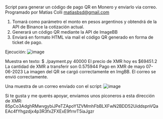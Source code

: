 Script para generar un código de pago QR en Monero y enviarlo via correo.
Programado por Matias Colli <matiasbsd@gmail.com>

1. Tomará como parámetro el monto en pesos argentinos y obtendrá de la API de Binance la cotización actual.
2. Generará un código QR mediante la API de ImageBB 
3. Enviará en formato HTML via mail el código QR generado en forma de ticket de pago.

Ejecución:
![image](https://github.com/matiasbsd/xmrqrpayment/assets/135914624/70c95378-6de8-405c-89da-7fb2fcc6802f)

Muestra en texto:
$ ./payment.py 40000
El precio de XMR hoy es $69451.2
La cantidad de XMR a transferir son 0.575944
Pago en XMR de mayo
07-06-2023
La imagen del QR se cargó correctamente en ImgBB.
El correo se envió correctamente.

Una muestra de un correo enviado con el script:
![image](https://github.com/matiasbsd/xmrqrpayment/assets/135914624/c009e523-4c94-498d-bc67-e09ed760b665)

Si te gusta y me querés apoyar, enviamos unos piconeros a esta dirección de XMR:
85pCo3AdghRMwvgybiJPeTZApoY1ZVMmhFbBLXFwN2BDD52UiddspnVQaEAc4fYhgzdjx4p3R3fxZFXExE9frnrT5iaJgzr
